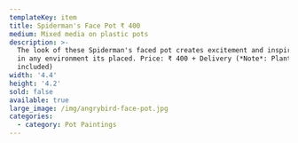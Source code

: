 ```yaml
---
templateKey: item
title: Spiderman's Face Pot ₹ 400
medium: Mixed media on plastic pots
description: >-
  The look of these Spiderman's faced pot creates excitement and inspires anyone
  in any environment its placed. Price: ₹ 400 + Delivery (*Note*: Plant not
  included)
width: '4.4'
height: '4.2'
sold: false
available: true
large_image: /img/angrybird-face-pot.jpg
categories:
  - category: Pot Paintings
---
```


